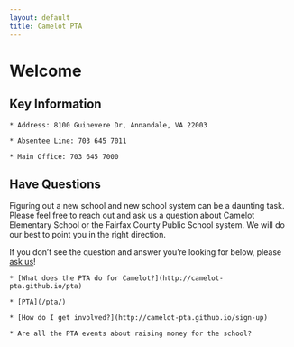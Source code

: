 ```yaml
---
layout: default
title: Camelot PTA
---
```


# Welcome

## Key Information

    * Address: 8100 Guinevere Dr, Annandale, VA 22003

    * Absentee Line: 703 645 7011

    * Main Office: 703 645 7000

## Have Questions

Figuring out a new school and new school system can be a daunting task. Please feel free to reach out and ask us a question about Camelot Elementary School or the Fairfax County Public School system. We will do our best to point you in the right direction.

If you don’t see the question and answer you’re looking for below, please <a href="mailto:webmaster@camelotpta.org?Subject=Website%20Question">ask us</a>!

    * [What does the PTA do for Camelot?](http://camelot-pta.github.io/pta)

    * [PTA](/pta/)

    * [How do I get involved?](http://camelot-pta.github.io/sign-up)

    * Are all the PTA events about raising money for the school?
